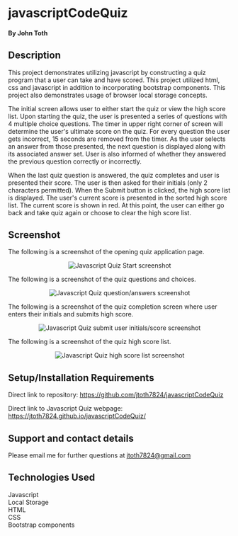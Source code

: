 # javascriptCodeQuiz

#### By John Toth

## Description

This project demonstrates utilizing javascript by constructing a quiz program that a user can take and have scored.  This project utilized html, css and javascript in addition to incorporating bootstrap components.  This project also demonstrates usage of browser local storage concepts.

The initial screen allows user to either start the quiz or view the high score list.   Upon starting the quiz, the user is presented a series of questions with 4 multiple choice questions.   The timer in upper right corner of screen will determine the user's ultimate score on the quiz.   For every question the user gets incorrect, 15 seconds are removed from the timer.  As the user selects an answer from those presented, the next question is displayed along with its associated answer set.   User is also informed of whether they answered the previous question correctly or incorrectly.  

When the last quiz question is answered, the quiz completes and user is presented their score.  The user is then asked for their initials (only 2 characters permitted).   When the Submit button is clicked, the high score list is displayed.  The user's current score is presented in the sorted high score list.   The current score is shown in red.   At this point, the user can either go back and take quiz again or choose to clear the high score list.

## Screenshot

The following is a screenshot of the opening quiz application page.

<p align="center">
  <img src="./assets/images/AboutMe.png" alt="Javascript Quiz Start screenshot">
</p>

The following is a screenshot of the quiz questions and choices.
<p align="center">
  <img src="./assets/images/Contact.png" alt="Javascript Quiz question/answers screenshot">
</p>

The following is a screenshot of the quiz completion screen where user enters their initials and submits high score.
<p align="center">
  <img src="./assets/images/Portfolio.png" alt="Javascript Quiz submit user initials/score screenshot">
</p>

The following is a screenshot of the quiz high score list.
<p align="center">
  <img src="./assets/images/Portfolio.png" alt="Javascript Quiz high score list screenshot">
</p>

## Setup/Installation Requirements

Direct link to repository:  https://github.com/jtoth7824/javascriptCodeQuiz

Direct link to Javascript Quiz webpage:  https://jtoth7824.github.io/javascriptCodeQuiz/

## Support and contact details

Please email me for further questions at jtoth7824@gmail.com

## Technologies Used

<div>Javascript</div>
<div>Local Storage</div>
<div>HTML</div>
<div>CSS</div>
<div>Bootstrap components</div>